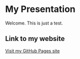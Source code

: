 # My Presentation

Welcome. This is just a test.

## Link to my website

[Visit my GitHub Pages site](https://jofecc.github.io/advfirebaseprj)
